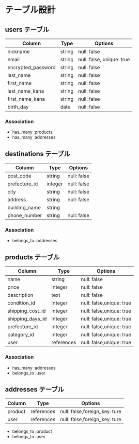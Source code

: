 # テーブル設計

## users テーブル

| Column             | Type       | Options                       |
| ------------------ | ---------- | ----------------------------- |
| nickname           | string     | null: false                   |
| email              | string     | null: false, unique: true     |
| encrypted_password | string     | null: false                   |
| last_name          | string     | null: false                   |
| first_name         | string     | null: false                   |
| last_name_kana     | string     | null: false                   |
| first_name_kana    | string     | null: false                   |
| birth_day          | date       | null: false                   |

### Association

- has_many :products
- has_many :addresses

## destinations テーブル

| Column             | Type       | Options                       |
| ------------------ | ---------- | ----------------------------- |
| post_code          | string     | null: false                   |
| prefecture_id      | integer    | null: false                   |
| city               | string     | null: false                   |
| address            | string     | null: false                   |
| building_name      | string     |                               |
| phone_number       | string     | null: false                   |

### Association

- belongs_to :addresses

## products テーブル

| Column             | Type       | Options                       |
| ------------------ | ---------- | ----------------------------- |
| name               | string     | null: false                   |
| price              | integer    | null: false                   |
| description        | text       | null: false                   |
| condition_id       | integer    | null: false,unique: true      |
| shipping_cost_id   | integer    | null: false,unique: true      |
| shipping_days_id   | integer    | null: false,unique: true      |
| prefecture_id      | integer    | null: false,unique: true      |
| category_id        | integer    | null: false,unique: true      |
| user               | references | null: false,unique: true      |

### Association

- has_many :addresses
- belongs_to :user

## addresses テーブル

| Column             | Type       | Options                       |
| ------------------ | ---------- | ----------------------------- |
| product            | references | null: false,foreign_key: ture |
| user               | references | null: false,foreign_key: ture |

- belongs_to :product
- belongs_to :user
